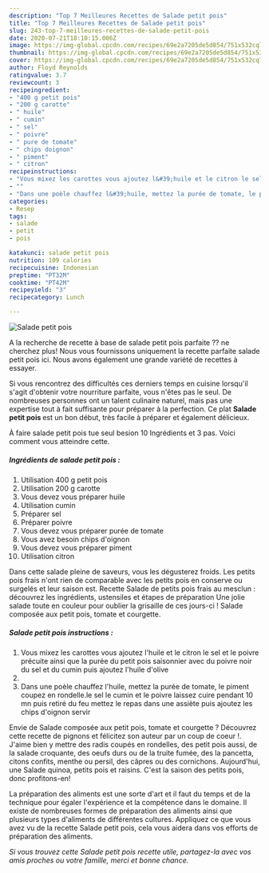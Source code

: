 ```yaml
---
description: "Top 7 Meilleures Recettes de Salade petit pois"
title: "Top 7 Meilleures Recettes de Salade petit pois"
slug: 243-top-7-meilleures-recettes-de-salade-petit-pois
date: 2020-07-21T18:10:15.006Z
image: https://img-global.cpcdn.com/recipes/69e2a7205de5d854/751x532cq70/salade-petit-pois-photo-principale-de-la-recette.jpg
thumbnail: https://img-global.cpcdn.com/recipes/69e2a7205de5d854/751x532cq70/salade-petit-pois-photo-principale-de-la-recette.jpg
cover: https://img-global.cpcdn.com/recipes/69e2a7205de5d854/751x532cq70/salade-petit-pois-photo-principale-de-la-recette.jpg
author: Floyd Reynolds
ratingvalue: 3.7
reviewcount: 3
recipeingredient:
- "400 g petit pois"
- "200 g carotte"
- " huile"
- " cumin"
- " sel"
- " poivre"
- " pure de tomate"
- " chips doignon"
- " piment"
- " citron"
recipeinstructions:
- "Vous mixez les carottes vous ajoutez l&#39;huile et le citron le sel et le poivre précuite ainsi que la purée du petit pois saisonnier avec du poivre noir du sel et du cumin puis ajoutez l&#39;huile d&#39;olive"
- ""
- "Dans une poèle chauffez l&#39;huile, mettez la purée de tomate, le piment coupez en rondelle.le sel le cumin et le poivre laissez cuire pendant 10 mn puis retiré du feu mettez le repas dans une assiète puis ajoutez les chips d&#39;oignon servir"
categories:
- Resep
tags:
- salade
- petit
- pois

katakunci: salade petit pois 
nutrition: 109 calories
recipecuisine: Indonesian
preptime: "PT32M"
cooktime: "PT42M"
recipeyield: "3"
recipecategory: Lunch

---
```



![Salade petit pois](https://img-global.cpcdn.com/recipes/69e2a7205de5d854/751x532cq70/salade-petit-pois-photo-principale-de-la-recette.jpg)

A la recherche de recette à base de salade petit pois parfaite ?? ne cherchez plus! Nous vous fournissons uniquement la recette parfaite salade petit pois ici. Nous avons également une grande variété de recettes à essayer.

Si vous rencontrez des difficultés ces derniers temps en cuisine lorsqu'il s'agit d'obtenir votre nourriture parfaite, vous n'êtes pas le seul. De nombreuses personnes ont un talent culinaire naturel, mais pas une expertise tout à fait suffisante pour préparer à la perfection. Ce plat <strong> Salade petit pois </strong> est un bon début, très facile à préparer et également délicieux.

<!--inarticleads1-->

À faire salade petit pois tue seul besion 10 Ingrédients et 3 pas. Voici comment vous atteindre cette.

##### Ingrédients de salade petit pois :

1. Utilisation 400 g petit pois
1. Utilisation 200 g carotte
1. Vous devez vous préparer  huile
1. Utilisation  cumin
1. Préparer  sel
1. Préparer  poivre
1. Vous devez vous préparer  purée de tomate
1. Vous avez besoin  chips d&#39;oignon
1. Vous devez vous préparer  piment
1. Utilisation  citron


Dans cette salade pleine de saveurs, vous les dégusterez froids. Les petits pois frais n&#39;ont rien de comparable avec les petits pois en conserve ou surgelés et leur saison est. Recette Salade de petits pois frais au mesclun : découvrez les ingrédients, ustensiles et étapes de préparation Une jolie salade toute en couleur pour oublier la grisaille de ces jours-ci ! Salade composée aux petit pois, tomate et courgette. 

<!--inarticleads2-->

##### Salade petit pois instructions :

1. Vous mixez les carottes vous ajoutez l&#39;huile et le citron le sel et le poivre précuite ainsi que la purée du petit pois saisonnier avec du poivre noir du sel et du cumin puis ajoutez l&#39;huile d&#39;olive
1. 
1. Dans une poèle chauffez l&#39;huile, mettez la purée de tomate, le piment coupez en rondelle.le sel le cumin et le poivre laissez cuire pendant 10 mn puis retiré du feu mettez le repas dans une assiète puis ajoutez les chips d&#39;oignon servir


Envie de Salade composée aux petit pois, tomate et courgette ? Découvrez cette recette de pignons et félicitez son auteur par un coup de coeur !. J&#39;aime bien y mettre des radis coupés en rondelles, des petit pois aussi, de la salade croquante, des oeufs durs ou de la truite fumée, des la pancetta, citons confits, menthe ou persil, des câpres ou des cornichons. Aujourd&#39;hui, une Salade quinoa, petits pois et raisins. C&#39;est la saison des petits pois, donc profitons-en! 

<!--inarticleads1-->

<p>
La préparation des aliments est une sorte d'art et il faut du temps et de la technique pour égaler l'expérience et la compétence dans le domaine. Il existe de nombreuses formes de préparation des aliments ainsi que plusieurs types d'aliments de différentes cultures. Appliquez ce que vous avez vu de la recette Salade petit pois, cela vous aidera dans vos efforts de préparation des aliments.
</p>

<p>
<i>Si vous trouvez cette Salade petit pois recette utile, partagez-la avec vos amis proches ou votre famille, merci et bonne chance.</i>
</p>
